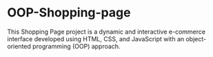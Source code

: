 # OOP-Shopping-page
This Shopping Page project is a dynamic and interactive e-commerce interface developed using HTML, CSS, and JavaScript with an object-oriented programming (OOP) approach.

